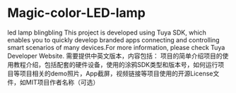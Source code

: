 # Magic-color-LED-lamp
led lamp blingbling
This project is developed using Tuya SDK, which enables you to quickly develop branded apps connecting and controlling smart scenarios of many devices.For more information, please check Tuya Developer Website.
需要提供中英文版本，内容包括：
项目的简单介绍项目的使用教程介绍，包括配套的硬件设备，使用的涂鸦SDK类型和版本号，如何运行项目等项目相关的demo照片，App截屏，视频链接等项目使用的开源License文件，如MIT项目作者名称（可选）
